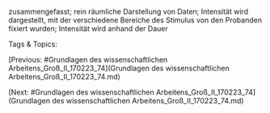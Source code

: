 zusammengefasst; rein räumliche
Darstellung von Daten; Intensität wird
dargestellt, mit der verschiedene Bereiche
des Stimulus von den Probanden fixiert
wurden; Intensität wird anhand der Dauer 

   Tags & Topics:
   

[Previous: #Grundlagen des wissenschaftlichen Arbeitens_Groß_II_170223_74](Grundlagen des wissenschaftlichen Arbeitens_Groß_II_170223_74.md)

[Next: #Grundlagen des wissenschaftlichen Arbeitens_Groß_II_170223_74](Grundlagen des wissenschaftlichen Arbeitens_Groß_II_170223_74.md)